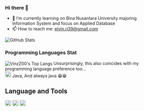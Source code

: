 ### Hi there 👋

- 🌱 I’m currently learning on Bina Nusantara University majoring Information System and focus on Applied Database
- 📫 How to reach me: elvin.ri39@gmail.com


<!--
**VinzZ00/VinzZ00** is a ✨ _special_ ✨ repository because its `README.md` (this file) appears on your GitHub profile.

Here are some ideas to get you started:
- 🔭 I’m currently working on ...
- 👯 I’m looking to collaborate on ...
- 🤔 I’m looking for help with ...
- 💬 Ask me about ...
- 😄 Pronouns: ...
- ⚡ Fun fact: Like to Code in the midnight
-->

![GitHub Stats](https://github-readme-stats.vercel.app/api?username=VinzZ00&theme=radical)

### Programming Languages Stat
<img align="center" alt="VinzZ00's Top Langs" src="https://github-readme-stats.vercel.app/api/top-langs/?username=VinzZ00&layout=compact&theme=radical" />
Unsurprisingly, this also coincides with my programming language preference too... 

<div>
  <code><img height="20" src="https://seeklogo.com/images/J/java-logo-7833D1D21A-seeklogo.com.png"></code>
  Java, And always java 😁😁
</div>

## Language and Tools
<code><img height="20" src="https://seeklogo.com/images/P/python-logo-A32636CAA3-seeklogo.com.png"></code>
<code><img height="20" src="https://seeklogo.com/images/J/java-logo-7833D1D21A-seeklogo.com.png"></code>
<code><img height="20" src="https://seeklogo.com/images/J/javascript-logo-7833D1D21A-seeklogo.com.png"></code>

